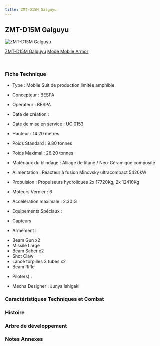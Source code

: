 ```yaml
---
title: ZMT-D15M Galguyu
---
```


ZMT-D15M Galguyu
----------------



![ZMT-D15M Galguyu](/images/stories/saga/vgundam/mechas/zmt-d15m.png)

[ZMT-D15M Galguyu](javascript:change_image_m('images/stories/saga/vgundam/mechas/zmt-d15m.png');)
[Mode Mobile Armor](javascript:change_image_m('images/stories/saga/vgundam/mechas/zmt-d15m-ma.png');)

 

### Fiche Technique


- Type : Mobile Suit de production limitée amphibie
  
- Concepteur : BESPA
  
- Opérateur : BESPA
  
- Date de création : 
  
- Date de mise en service : UC 0153
  
- Hauteur : 14.20 mètres
  
- Poids Standard : 9.80 tonnes
  
- Poids Maximal : 26.20 tonnes
  
- Matériaux du blindage : Alliage de titane / Neo-Céramique composite
  
- Alimentation : Réacteur à fusion Minovsky ultracompact 5420kW
  
- Propulsion : Propulseurs hydroliques 2x 17720Kg, 2x 12410Kg
  
- Moteurs Vernier : 6
  
- Accélération maximale : 2.30
G
  
- Equipements Spéciaux :


* Capteurs


- Armement :


* Beam Gun x2
* Missile Large
* Beam Saber x2
* Shot Claw
* Lance torpilles 3 tubes x2
* Beam Rifle


- Pilote(s) : 





- Mecha Designer : Junya Ishigaki


### Caractéristiques Techniques et Combat


### Histoire


### Arbre de développement


### Notes Annexes


